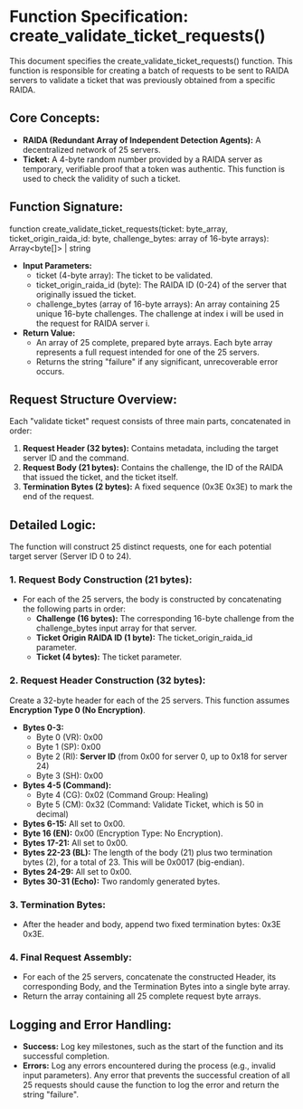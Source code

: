 # **Function Specification: create\_validate\_ticket\_requests()**

This document specifies the create\_validate\_ticket\_requests() function. This function is responsible for creating a batch of requests to be sent to RAIDA servers to validate a ticket that was previously obtained from a specific RAIDA.

## **Core Concepts:**

* **RAIDA (Redundant Array of Independent Detection Agents):** A decentralized network of 25 servers.  
* **Ticket:** A 4-byte random number provided by a RAIDA server as temporary, verifiable proof that a token was authentic. This function is used to check the validity of such a ticket.

## **Function Signature:**

function create\_validate\_ticket\_requests(ticket: byte\_array, ticket\_origin\_raida\_id: byte, challenge\_bytes: array of 16-byte arrays): Array\<byte\[\]\> | string

* **Input Parameters:**  
  * ticket (4-byte array): The ticket to be validated.  
  * ticket\_origin\_raida\_id (byte): The RAIDA ID (0-24) of the server that originally issued the ticket.  
  * challenge\_bytes (array of 16-byte arrays): An array containing 25 unique 16-byte challenges. The challenge at index i will be used in the request for RAIDA server i.  
* **Return Value:**  
  * An array of 25 complete, prepared byte arrays. Each byte array represents a full request intended for one of the 25 servers.  
  * Returns the string "failure" if any significant, unrecoverable error occurs.

## **Request Structure Overview:**

Each "validate ticket" request consists of three main parts, concatenated in order:

1. **Request Header (32 bytes):** Contains metadata, including the target server ID and the command.  
2. **Request Body (21 bytes):** Contains the challenge, the ID of the RAIDA that issued the ticket, and the ticket itself.  
3. **Termination Bytes (2 bytes):** A fixed sequence (0x3E 0x3E) to mark the end of the request.

## **Detailed Logic:**

The function will construct 25 distinct requests, one for each potential target server (Server ID 0 to 24).

### **1\. Request Body Construction (21 bytes):**

* For each of the 25 servers, the body is constructed by concatenating the following parts in order:  
  * **Challenge (16 bytes):** The corresponding 16-byte challenge from the challenge\_bytes input array for that server.  
  * **Ticket Origin RAIDA ID (1 byte):** The ticket\_origin\_raida\_id parameter.  
  * **Ticket (4 bytes):** The ticket parameter.

### **2\. Request Header Construction (32 bytes):**

Create a 32-byte header for each of the 25 servers. This function assumes **Encryption Type 0 (No Encryption)**.

* **Bytes 0-3:**  
  * Byte 0 (VR): 0x00  
  * Byte 1 (SP): 0x00  
  * Byte 2 (RI): **Server ID** (from 0x00 for server 0, up to 0x18 for server 24\)  
  * Byte 3 (SH): 0x00  
* **Bytes 4-5 (Command):**  
  * Byte 4 (CG): 0x02 (Command Group: Healing)  
  * Byte 5 (CM): 0x32 (Command: Validate Ticket, which is 50 in decimal)  
* **Bytes 6-15:** All set to 0x00.  
* **Byte 16 (EN):** 0x00 (Encryption Type: No Encryption).  
* **Bytes 17-21:** All set to 0x00.  
* **Bytes 22-23 (BL):** The length of the body (21) plus two termination bytes (2), for a total of 23\. This will be 0x0017 (big-endian).  
* **Bytes 24-29:** All set to 0x00.  
* **Bytes 30-31 (Echo):** Two randomly generated bytes.

### **3\. Termination Bytes:**

* After the header and body, append two fixed termination bytes: 0x3E 0x3E.

### **4\. Final Request Assembly:**

* For each of the 25 servers, concatenate the constructed Header, its corresponding Body, and the Termination Bytes into a single byte array.  
* Return the array containing all 25 complete request byte arrays.

## **Logging and Error Handling:**

* **Success:** Log key milestones, such as the start of the function and its successful completion.  
* **Errors:** Log any errors encountered during the process (e.g., invalid input parameters). Any error that prevents the successful creation of all 25 requests should cause the function to log the error and return the string "failure".
